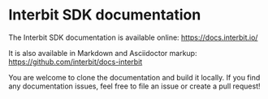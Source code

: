 # Interbit SDK documentation

The Interbit SDK documentation is available online:
https://docs.interbit.io/

It is also available in Markdown and Asciidoctor markup:
https://github.com/interbit/docs-interbit

You are welcome to clone the documentation and build it locally. If you
find any documentation issues, feel free to file an issue or create a
pull request!
